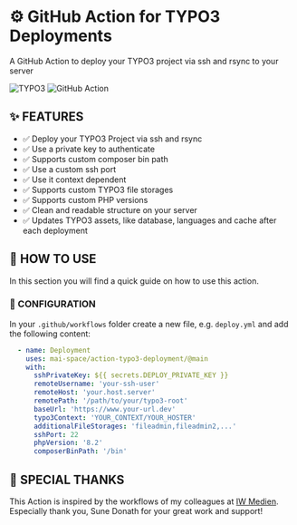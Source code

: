 # ⚙ GitHub Action for TYPO3 Deployments

A GitHub Action to deploy your TYPO3 project via ssh and rsync to your server

![TYPO3](https://img.shields.io/static/v1?style=for-the-badge&message=V12&color=FF8700&logo=TYPO3&logoColor=white&label=TYPO3)
![GitHub Action](https://img.shields.io/badge/CI/CD-282a2e?style=for-the-badge&logo=githubactions&logoColor=367cfe&label=Github%20Action)

## ✨ FEATURES

- ✅ Deploy your TYPO3 Project via ssh and rsync
- ✅ Use a private key to authenticate
- ✅ Supports custom composer bin path
- ✅ Use a custom ssh port
- ✅ Use it context dependent
- ✅ Supports custom TYPO3 file storages
- ✅ Supports custom PHP versions
- ✅ Clean and readable structure on your server
- ✅ Updates TYPO3 assets, like database, languages and cache after each deployment

## 🔧 HOW TO USE

In this section you will find a quick guide on how to use this action.

### 🧪 CONFIGURATION

In your `.github/workflows` folder create a new file, e.g. `deploy.yml` and add the following content:

```yaml
  - name: Deployment
    uses: mai-space/action-typo3-deployment/@main
    with:
      sshPrivateKey: ${{ secrets.DEPLOY_PRIVATE_KEY }}
      remoteUsername: 'your-ssh-user'
      remoteHost: 'your.host.server'
      remotePath: '/path/to/your/typo3-root'
      baseUrl: 'https://www.your-url.dev'
      typo3Context: 'YOUR_CONTEXT/YOUR_HOSTER'
      additionalFileStorages: 'fileadmin,fileadmin2,...'
      sshPort: 22
      phpVersion: '8.2'
      composerBinPath: '/bin'
```

## 🧡 SPECIAL THANKS

This Action is inspired by the workflows of my colleagues at [IW Medien](https://www.iwmedien.de/).
Especially thank you, Sune Donath for your great work and support!
